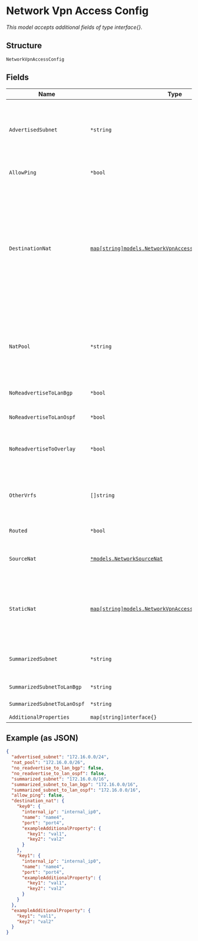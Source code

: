 
# Network Vpn Access Config

*This model accepts additional fields of type interface{}.*

## Structure

`NetworkVpnAccessConfig`

## Fields

| Name | Type | Tags | Description |
|  --- | --- | --- | --- |
| `AdvertisedSubnet` | `*string` | Optional | if `routed`==`true`, whether to advertise an aggregated subnet toward HUB this is useful when there are multiple networks on SPOKE's side |
| `AllowPing` | `*bool` | Optional | whether to allow ping from vpn into this routed network |
| `DestinationNat` | [`map[string]models.NetworkVpnAccessDestinationNatProperty`](../../doc/models/network-vpn-access-destination-nat-property.md) | Optional | Property key can be an External IP (i.e. "63.16.0.3"), an External IP:Port (i.e. "63.16.0.3:443"), an External Port (i.e. ":443"), an External CIDR (i.e. "63.16.0.0/30"), an External CIDR:Port (i.e. "63.16.0.0/30:443") or a Variable (i.e. "{{myvar}}"). At least one of the `internal_ip` or `port` must be defined |
| `NatPool` | `*string` | Optional | if `routed`==`false` (usually at Spoke), but some hosts needs to be reachable from Hub, a subnet is required to create and advertise the route to Hub |
| `NoReadvertiseToLanBgp` | `*bool` | Optional | toward LAN-side BGP peers<br>**Default**: `false` |
| `NoReadvertiseToLanOspf` | `*bool` | Optional | toward LAN-side OSPF peers<br>**Default**: `false` |
| `NoReadvertiseToOverlay` | `*bool` | Optional | toward overlay<br>how HUB should deal with routes it received from Spokes |
| `OtherVrfs` | `[]string` | Optional | by default, the routes are only readvertised toward the same vrf on spoke<br>to allow it to be leaked to other vrfs |
| `Routed` | `*bool` | Optional | whether this network is routable |
| `SourceNat` | [`*models.NetworkSourceNat`](../../doc/models/network-source-nat.md) | Optional | if `routed`==`false` (usually at Spoke), but some hosts needs to be reachable from Hub |
| `StaticNat` | [`map[string]models.NetworkVpnAccessStaticNatProperty`](../../doc/models/network-vpn-access-static-nat-property.md) | Optional | Property key may be an External IP Address (i.e. "63.16.0.3"), a CIDR (i.e. "63.16.0.12/20") or a Variable (i.e. "{{myvar}}") |
| `SummarizedSubnet` | `*string` | Optional | toward overlay<br>how HUB should deal with routes it received from Spokes |
| `SummarizedSubnetToLanBgp` | `*string` | Optional | toward LAN-side BGP peers |
| `SummarizedSubnetToLanOspf` | `*string` | Optional | toward LAN-side OSPF peers |
| `AdditionalProperties` | `map[string]interface{}` | Optional | - |

## Example (as JSON)

```json
{
  "advertised_subnet": "172.16.0.0/24",
  "nat_pool": "172.16.0.0/26",
  "no_readvertise_to_lan_bgp": false,
  "no_readvertise_to_lan_ospf": false,
  "summarized_subnet": "172.16.0.0/16",
  "summarized_subnet_to_lan_bgp": "172.16.0.0/16",
  "summarized_subnet_to_lan_ospf": "172.16.0.0/16",
  "allow_ping": false,
  "destination_nat": {
    "key0": {
      "internal_ip": "internal_ip0",
      "name": "name4",
      "port": "port4",
      "exampleAdditionalProperty": {
        "key1": "val1",
        "key2": "val2"
      }
    },
    "key1": {
      "internal_ip": "internal_ip0",
      "name": "name4",
      "port": "port4",
      "exampleAdditionalProperty": {
        "key1": "val1",
        "key2": "val2"
      }
    }
  },
  "exampleAdditionalProperty": {
    "key1": "val1",
    "key2": "val2"
  }
}
```

